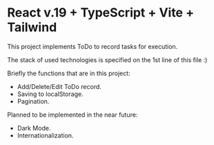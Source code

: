 # React v.19 + TypeScript + Vite + Tailwind

This project implements ToDo to record tasks for execution.

The stack of used technologies is specified on the 1st line of this file :)

Briefly the functions that are in this project:

-  Add/Delete/Edit ToDo record.
-  Saving to localStorage.
-  Pagination.

Planned to be implemented in the near future:

-  Dark Mode.
-  Internationalization.
